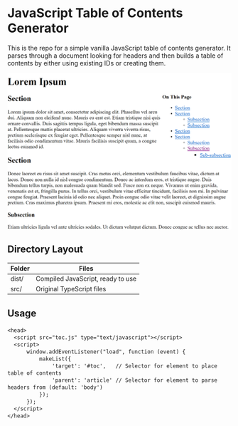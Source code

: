 # JavaScript Table of Contents Generator

This is the repo for a simple vanilla JavaScript table of contents generator. It parses through a document looking for headers and then builds a table of contents by either using existing IDs or creating them.

![Example TOC Output](https://raw.githubusercontent.com/vincentlaucsb/js-toc/master/example.png)

## Directory Layout
 Folder | Files
 --- | ---
 dist/ | Compiled JavaScript, ready to use
 src/ | Original TypeScript files

## Usage

```
<head>
  <script src="toc.js" type="text/javascript"></script>
  <script>
      window.addEventListener("load", function (event) {
          makeList({
              'target': '#toc',   // Selector for element to place table of contents
              'parent': 'article' // Selector for element to parse headers from (default: 'body')
          });
      });
  </script>
</head>
```
